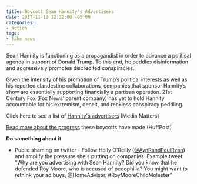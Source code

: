 ```yaml
---
title: Boycott Sean Hannity's Advertisers
date: 2017-11-10 12:32:00 -05:00
categories:
- action
tags:
- fake news
---
```


Sean Hannity is functioning as a propagandist in order to advance a political agenda in support of Donald Trump. To this end, he peddles disinformation and aggressively promotes discredited conspiracies.

Given the intensity of his promotion of Trump’s political interests as well as his reported clandestine collaborations, companies that sponsor Hannity’s show are essentially supporting financially a partisan operation. 21st Century Fox (Fox News’ parent company) has yet to hold Hannity accountable for his extremism, deceit, and reckless conspiracy peddling.

Click here to see a list of [Hannity's advertisers](http://bit.ly/2rQKKb7) (Media Matters)

[Read more about the progress](http://bit.ly/2zuhZby) these boycotts have made (HuffPost)

**Do something about it**
* Public shaming on twitter - Follow Holly O'Reilly‏ ([@AynRandPaulRyan](https://twitter.com/AynRandPaulRyan)) and amplify the pressure she's putting on companies.
Example tweet: "Why are you advertising with Sean Hannity?
Did you know that he defended Roy Moore, who is accused of pedophilia?
You might want to rethink your ad buys, @HomeAdvisor. #RoyMooreChildMolester"
